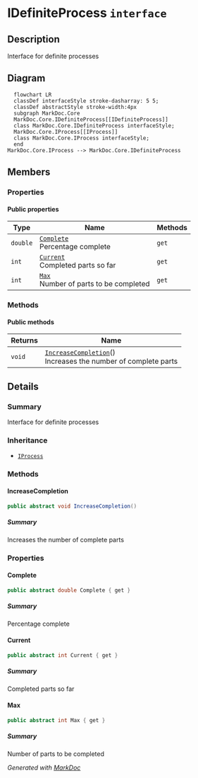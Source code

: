 # IDefiniteProcess `interface`

## Description
Interface for definite processes

## Diagram
```mermaid
  flowchart LR
  classDef interfaceStyle stroke-dasharray: 5 5;
  classDef abstractStyle stroke-width:4px
  subgraph MarkDoc.Core
  MarkDoc.Core.IDefiniteProcess[[IDefiniteProcess]]
  class MarkDoc.Core.IDefiniteProcess interfaceStyle;
  MarkDoc.Core.IProcess[[IProcess]]
  class MarkDoc.Core.IProcess interfaceStyle;
  end
MarkDoc.Core.IProcess --> MarkDoc.Core.IDefiniteProcess
```

## Members
### Properties
#### Public  properties
| Type | Name | Methods |
| --- | --- | --- |
| `double` | [`Complete`](markdoccore-IDefiniteProcess#complete)<br>Percentage complete | `get` |
| `int` | [`Current`](markdoccore-IDefiniteProcess#current)<br>Completed parts so far | `get` |
| `int` | [`Max`](markdoccore-IDefiniteProcess#max)<br>Number of parts to be completed | `get` |

### Methods
#### Public  methods
| Returns | Name |
| --- | --- |
| `void` | [`IncreaseCompletion`](markdoccore-IDefiniteProcess#increasecompletion)()<br>Increases the number of complete parts |

## Details
### Summary
Interface for definite processes

### Inheritance
 - [
`IProcess`
](./markdoccore-IProcess)

### Methods
#### IncreaseCompletion
```csharp
public abstract void IncreaseCompletion()
```
##### Summary
Increases the number of complete parts

### Properties
#### Complete
```csharp
public abstract double Complete { get }
```
##### Summary
Percentage complete

#### Current
```csharp
public abstract int Current { get }
```
##### Summary
Completed parts so far

#### Max
```csharp
public abstract int Max { get }
```
##### Summary
Number of parts to be completed

*Generated with* [*MarkDoc*](https://github.com/hailstorm75/MarkDoc.Core)
